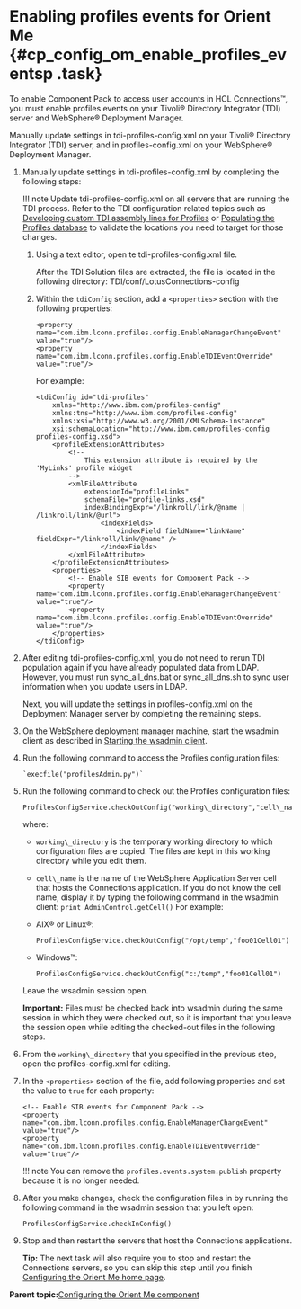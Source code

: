 # Enabling profiles events for Orient Me {#cp_config_om_enable_profiles_eventsp .task}

To enable Component Pack to access user accounts in HCL Connections™, you must enable profiles events on your Tivoli® Directory Integrator \(TDI\) server and WebSphere® Deployment Manager.

Manually update settings in tdi-profiles-config.xml on your Tivoli® Directory Integrator \(TDI\) server, and in profiles-config.xml on your WebSphere® Deployment Manager.

1.  Manually update settings in tdi-profiles-config.xml by completing the following steps:

    !!! note
    Update tdi-profiles-config.xml on all servers that are running the TDI process. Refer to the TDI configuration related topics such as [Developing custom TDI assembly lines for Profiles](../admin/c_admin_profiles_develop_custom_tdi_scripts.md) or [Populating the Profiles database](t_prof_install_profiles_db.md) to validate the locations you need to target for those changes.

    1.  Using a text editor, open te tdi-profiles-config.xml file.

        After the TDI Solution files are extracted, the file is located in the following directory: TDI/conf/LotusConnections-config

    2.  Within the `tdiConfig` section, add a `<properties>` section with the following properties:

        ```
        <property name="com.ibm.lconn.profiles.config.EnableManagerChangeEvent" value="true"/>
        <property name="com.ibm.lconn.profiles.config.EnableTDIEventOverride" value="true"/>
        ```

        For example:

        ```
        <tdiConfig id="tdi-profiles"
        	xmlns="http://www.ibm.com/profiles-config"
        	xmlns:tns="http://www.ibm.com/profiles-config"
        	xmlns:xsi="http://www.w3.org/2001/XMLSchema-instance"
        	xsi:schemaLocation="http://www.ibm.com/profiles-config profiles-config.xsd">
        	<profileExtensionAttributes>
        		<!--
        			This extension attribute is required by the 'MyLinks' profile widget
        		-->
        		<xmlFileAttribute
        			extensionId="profileLinks"
        			schemaFile="profile-links.xsd"
        			indexBindingExpr="/linkroll/link/@name | /linkroll/link/@url">
        				<indexFields>
        					<indexField fieldName="linkName" fieldExpr="/linkroll/link/@name" />
        				</indexFields>
        		</xmlFileAttribute>
        	</profileExtensionAttributes>
        	<properties>
        		<!-- Enable SIB events for Component Pack -->
        		<property name="com.ibm.lconn.profiles.config.EnableManagerChangeEvent" value="true"/>
        		<property name="com.ibm.lconn.profiles.config.EnableTDIEventOverride" value="true"/>
        	</properties>
        </tdiConfig>
        ```

2.  After editing tdi-profiles-config.xml, you do not need to rerun TDI population again if you have already populated data from LDAP. However, you must run sync\_all\_dns.bat or sync\_all\_dns.sh to sync user information when you update users in LDAP.

    Next, you will update the settings in profiles-config.xml on the Deployment Manager server by completing the remaining steps.

3.  On the WebSphere deployment manager machine, start the wsadmin client as described in [Starting the wsadmin client](../admin/t_admin_wsadmin_starting.md).

4.  Run the following command to access the Profiles configuration files:

    ```
    `execfile("profilesAdmin.py")`
    ```

5.  Run the following command to check out the Profiles configuration files:

    ```
    ProfilesConfigService.checkOutConfig("working\_directory","cell\_name")
    ```

    where:

    -   `working\_directory` is the temporary working directory to which configuration files are copied. The files are kept in this working directory while you edit them.
    -   `cell\_name` is the name of the WebSphere Application Server cell that hosts the Connections application. If you do not know the cell name, display it by typing the following command in the wsadmin client: `print AdminControl.getCell()`
    For example:

    -   AIX® or Linux®:

        ```
        ProfilesConfigService.checkOutConfig("/opt/temp","foo01Cell01")
        ```

    -   Windows™:

        ```
        ProfilesConfigService.checkOutConfig("c:/temp","foo01Cell01")
        ```

    Leave the wsadmin session open.

    **Important:** Files must be checked back into wsadmin during the same session in which they were checked out, so it is important that you leave the session open while editing the checked-out files in the following steps.

6.  From the `working\_directory` that you specified in the previous step, open the profiles-config.xml for editing.

7.  In the `<properties>` section of the file, add following properties and set the value to `true` for each property:

    ```
    <!-- Enable SIB events for Component Pack -->
    <property name="com.ibm.lconn.profiles.config.EnableManagerChangeEvent" value="true"/>
    <property name="com.ibm.lconn.profiles.config.EnableTDIEventOverride" value="true"/>
    ```

    !!! note
    You can remove the `profiles.events.system.publish` property because it is no longer needed.

8.  After you make changes, check the configuration files in by running the following command in the wsadmin session that you left open:

    ```
    ProfilesConfigService.checkInConfig()
    ```

9.  Stop and then restart the servers that host the Connections applications.

    **Tip:** The next task will also require you to stop and restart the Connections servers, so you can skip this step until you finish [Configuring the Orient Me home page](cp_config_om_enable_notifications.md).


**Parent topic:**[Configuring the Orient Me component](../install/cp_config_om_intro.md)

